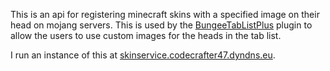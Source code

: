 This is an api for registering minecraft skins with a specified image on their head on mojang servers. This is used by the [BungeeTabListPlus](https://www.spigotmc.org/resources/bungeetablistplus.313/) plugin to allow the users to use custom images for the heads in the tab list.

I run an instance of this at [skinservice.codecrafter47.dyndns.eu](skinservice.codecrafter47.dyndns.eu).